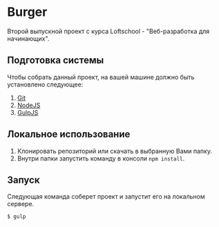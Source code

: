 # Burger
Второй выпускной проект с курса Loftschool - "Веб-разработка для начинающих".

## Подготовка системы

Чтобы собрать данный проект, на вашей машине должно быть установлено следующее:

1. [Git](https://git-scm.com/downloads)
2. [NodeJS](http://nodejs.org)
3. [GulpJS](https://github.com/gulpjs/gulp)

## Локальное использование

1. Клонировать репозиторий или скачать в выбранную Вами папку.
2. Внутри папки запустить команду в консоли `npm install`.

## Запуск

Следующая команда соберет проект и запустит его на локальном сервере.

```shell
$ gulp
```

